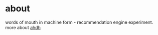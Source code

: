 # about
words of mouth in machine form - recommendation engine experiment.
more about [ahdh](http://nodejs-vickydasta.rhcloud.com/catatan-tentang-mesin-perekomendasi/)
